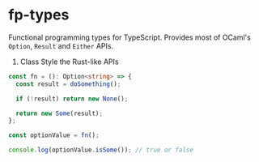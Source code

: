 # fp-types

Functional programming types for TypeScript.
Provides most of OCaml's `Option`, `Result` and `Either` APIs.

<!--
TODO: 型×メソッドの ⭕ ❌ テーブル作成

1. Function Style

```ts
const fn = (): Option<string> => {
  const result = doSomething();

  if (!result) return Option.none();

  return Option.some(result);
};

const optionValue = fn();

console.log(Option.isSome(optionValue)); // true or false
```
-->

1. Class Style
   the Rust-like APIs

```ts
const fn = (): Option<string> => {
  const result = doSomething();

  if (!result) return new None();

  return new Some(result);
};

const optionValue = fn();

console.log(optionValue.isSome()); // true or false
```

